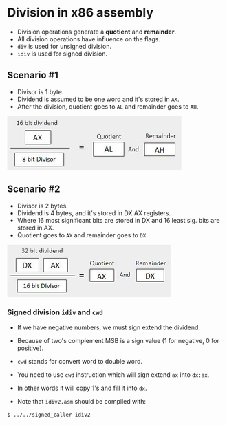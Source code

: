 # Division in x86 assembly

- Division operations generate a __quotient__ and __remainder__.
- All division operations have influence on the flags.
- `div` is used for unsigned division.
- `idiv` is used for signed division.

## Scenario #1

- Divisor is 1 byte.
- Dividend is assumed to be one word and it's stored in `AX`.
- After the division, quotient goes to `AL` and remainder goes to `AH`.

![firstscenario](scrs/first.jpg)


## Scenario #2

- Divisor is 2 bytes.
- Dividend is 4 bytes, and it's stored in DX:AX registers.
- Where 16 most significant bits are stored in DX and 16 least sig. bits are stored in AX.
- Quotient goes to `AX` and remainder goes to `DX`.

![secondscenario](scrs/second.jpg)


### Signed division `idiv` and `cwd`

- If we have negative numbers, we must sign extend the dividend.
- Because of two's complement MSB is a sign value (1 for negative, 0 for positive).
- `cwd` stands for convert word to double word.
- You need to use `cwd` instruction which will sign extend `ax` into `dx:ax`.
- In other words it will copy 1's and fill it into `dx`.

- Note that `idiv2.asm` should be compiled with:

```sh
$ ../../signed_caller idiv2
```
